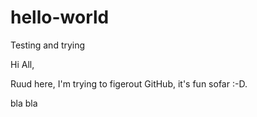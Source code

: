 # hello-world
Testing and trying

Hi All,

Ruud here, I'm trying to figerout GitHub, it's fun sofar :-D.

bla bla
